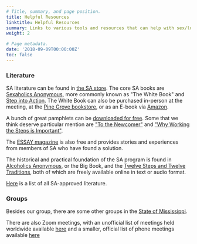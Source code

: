 ```yaml
---
# Title, summary, and page position.
title: Helpful Resources
linktitle: Helpful Resources
summary: Links to various tools and resources that can help with sex/lust/porn addiction
weight: 2

# Page metadata.
date: '2018-09-09T00:00:00Z'
toc: false
---
```


### Literature
SA literature can be found in [the SA store](https://www.sexaholics.org/store/index.php?cPath=28). The core SA books are [Sexaholics Anonymous](https://www.sexaholics.org/store/product_info.php?cPath=25&products_id=32), more commonly known as "The White Book" and [Step into Action](https://www.sexaholics.org/store/product_info.php?cPath=25&products_id=78). The White Book can also be purchased in-person at the meeting, at the [Pine Grove bookstore](https://www.pinegrovetreatment.com/addiction-literature-book-store/), or as an E-book via [Amazon](https://www.amazon.com/dp/B08BWSLCDC).

A bunch of great pamphlets can be [downloaded for free](https://www.sa.org/literature/pamphlets/). Some that we think deserve particular mention are ["To the Newcomer"](https://www.sa.org/w/wp-content/uploads/newcomer.pdf) and ["Why Working the Steps is Important"](https://www.sa.org/w/wp-content/uploads/WhyWorkingTheStepsPamphlet.pdf).

The [ESSAY magazine](https://www.sa.org/essay/) is also free and provides stories and experiences from members of SA who have found a solution. 

The historical and practical foundation of the SA program is found in [Alcoholics Anonymous](https://www.aa.org/the-big-book), or the Big Book, and the [Twelve Steps and Twelve Traditions](https://www.aa.org/twelve-steps-twelve-traditions), both of which are freely available online in text or audio format. 

[Here](https://www.sa.org/w/wp-content/uploads/approvedlit.pdf) is a list of all SA-approved literature.

### Groups
Besides our group, there are some other groups in the [State of Mississippi](https://www.sa.org/f2f/United-States-of-America/Mississippi/).

There are also Zoom meetings, with an unofficial list of meetings held worldwide available [here](https://nextmeeting.org/275EE30A-220F-4FF2-A950-0ED2B5E4C257.html) and a smaller, official list of phone meetings available [here](https://www.sa.org/meetings_phone/)
